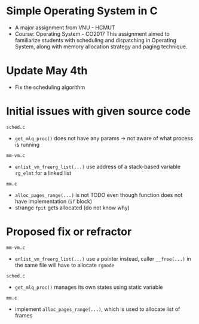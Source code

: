# Simple Operating System in C
- A major assignment from VNU - HCMUT
- Course: Operating System - CO2017
This assignment aimed to familiarize students with scheduling and dispatching in Operating System, along with memory allocation strategy and paging technique.

# Update May 4th
- Fix the scheduling algorithm

# Initial issues with given source code
`sched.c`
- `get_mlq_proc()` does not have any params -> not aware of what process is running

`mm-vm.c`
- `enlist_vm_freerg_list(...)` use address of a stack-based variable `rg_elmt` for a linked list

`mm.c`
- `alloc_pages_range(...)` is not TODO even though function does not have implementation (`if` block)
- strange `fpit` gets allocated (do not know why)

# Proposed fix or refractor
`mm-vm.c`
- `enlist_vm_freerg_list(...)` use a pointer instead, caller `__free(...)` in the same file will have to allocate `rgnode`

`sched.c`
- `get_mlq_proc()` manages its own states using static variable

`mm.c`
- implement `alloc_pages_range(...)`, which is used to allocate list of frames

